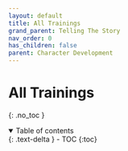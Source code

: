 ```yaml
---
layout: default
title: All Trainings
grand_parent: Telling The Story
nav_order: 0
has_children: false
parent: Character Development
---
```

# All Trainings
{: .no_toc }

<details open markdown="block">
  <summary>
    Table of contents
  </summary>
  {: .text-delta }
- TOC
{:toc}
</details>